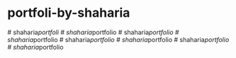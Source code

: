 # portfoli-by-shaharia
#   s h a h a r i a _ p o r t f o l i  
 #   s h a h a r i a _ p o r t f o l i o  
 #   s h a h a r i a _ p o r t f o l i o  
 #   s h a h a r i a _ p o r t f o l i o  
 #   s h a h a r i a _ p o r t f o l i o  
 #   s h a h a r i a _ p o r t f o l i o  
 #   s h a h a r i a _ p o r t f o l i o  
 #   s h a h a r i a _ p o r t f o l i o  
 